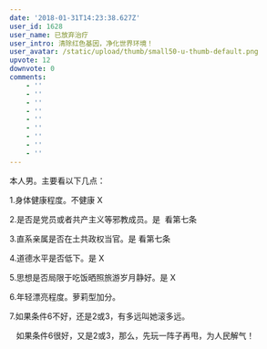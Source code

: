 ```yaml
---
date: '2018-01-31T14:23:38.627Z'
user_id: 1628
user_name: 已放弃治疗
user_intro: 清除红色基因，净化世界环境！
user_avatar: /static/upload/thumb/small50-u-thumb-default.png
upvote: 12
downvote: 0
comments:
    - ''
    - ''
    - ''
    - ''
    - ''
    - ''
    - ''
    - ''
    - ''
---
```


本人男。主要看以下几点：

1.身体健康程度。不健康 X

2.是否是党员或者共产主义等邪教成员。是  看第七条

3.直系亲属是否在土共政权当官。是 看第七条

4.道德水平是否低下。是 X

5.思想是否局限于吃饭晒照旅游岁月静好。是 X

6.年轻漂亮程度。萝莉型加分。

7.如果条件6不好，还是2或3，有多远叫她滚多远。

   如果条件6很好，又是2或3，那么，先玩一阵子再甩，为人民解气！
